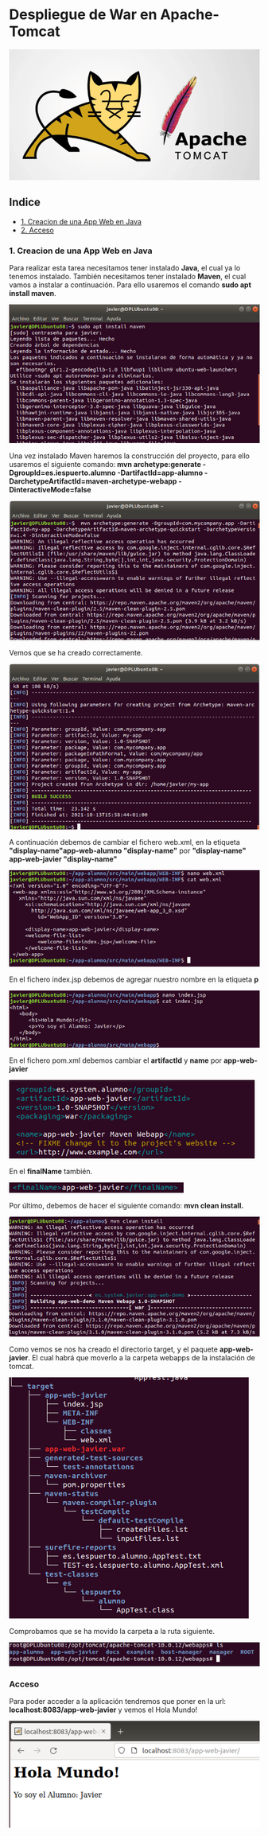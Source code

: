 # Despliegue de War en Apache-Tomcat

![logo-tomcat](https://github.com/Regnierd/Apache2/blob/main/InstalacionTomcat/img/apache-tomcat.png)

## Indice

- <a href="#1">1. Creacion de una App Web en Java</a>
- <a href="#2">2. Acceso</a>

<a name="1"></a>

### 1. Creacion de una App Web en Java

Para realizar esta tarea necesitamos tener instalado <b>Java</b>, el cual ya lo tenemos instalado. También necesitamos tener instalado <b>Maven</b>, el cual vamos a instalar a continuación. Para ello usaremos el comando <b>sudo apt install maven</b>.

![1](https://github.com/Regnierd/Apache2/blob/main/DespliegueAppWeb/img/1.png)

Una vez instalado Maven haremos la construcción del proyecto, para ello usaremos el siguiente comando:<b> mvn archetype:generate -DgroupId=es.iespuerto.alumno -DartifactId=app-alumno -DarchetypeArtifactId=maven-archetype-webapp -DinteractiveMode=false</b>

![2](https://github.com/Regnierd/Apache2/blob/main/DespliegueAppWeb/img/2.png)

Vemos que se ha creado correctamente.

![3](https://github.com/Regnierd/Apache2/blob/main/DespliegueAppWeb/img/3.png)

A continuación debemos de cambiar el fichero web.xml, en la etiqueta <b>"display-name"app-web-alumno "display-name"</b> por <b>"display-name" app-web-javier "display-name"</b>

![4](https://github.com/Regnierd/Apache2/blob/main/DespliegueAppWeb/img/5.png)

En el fichero index.jsp debemos de agregar nuestro nombre en la etiqueta <b>p</b>

![5](https://github.com/Regnierd/Apache2/blob/main/DespliegueAppWeb/img/6.png)

En el fichero pom.xml debemos cambiar el <b>artifactId</b> y <b>name</b> por <b>app-web-javier</b>

![6](https://github.com/Regnierd/Apache2/blob/main/DespliegueAppWeb/img/9.png)

En el <b>finalName</b> también.

![7](https://github.com/Regnierd/Apache2/blob/main/DespliegueAppWeb/img/10.png)

Por último, debemos de hacer el siguiente comando: <b>mvn clean install.</b>

![8](https://github.com/Regnierd/Apache2/blob/main/DespliegueAppWeb/img/7.png)

Como vemos se nos ha creado el directorio target, y el paquete <b>app-web-javier</b>. El cual habrá que moverlo a la carpeta webapps de la instalación de tomcat.

![9](https://github.com/Regnierd/Apache2/blob/main/DespliegueAppWeb/img/11.png)

Comprobamos que se ha movido la carpeta a la ruta siguiente.

![10](https://github.com/Regnierd/Apache2/blob/main/DespliegueAppWeb/img/12.png)

<a name="2"></a>

### Acceso
Para poder acceder a la aplicación tendremos que poner en la url: <b>localhost:8083/app-web-javier</b> y vemos el Hola Mundo!

![11](https://github.com/Regnierd/Apache2/blob/main/DespliegueAppWeb/img/8.png)



